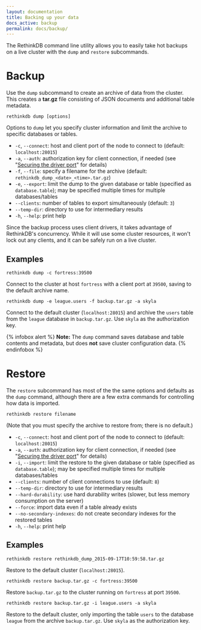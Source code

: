 ```yaml
---
layout: documentation
title: Backing up your data
docs_active: backup
permalink: docs/backup/
---
```


The RethinkDB command line utility allows you to easily take hot backups on a live cluster with the `dump` and `restore` subcommands.

# Backup

Use the `dump` subcommand to create an archive of data from the cluster. This creates a **tar.gz** file consisting of JSON documents and additional table metadata.

    rethinkdb dump [options]

Options to `dump` let you specify cluster information and limit the archive to specific databases or tables.

* `-c`, `--connect`: host and client port of the node to connect to (default: `localhost:28015`)
* `-a`, `--auth`: authorization key for client connection, if needed (see "[Securing the driver port][sec]" for details)
* `-f`, `--file`: specify a filename for the archive (default: `rethinkdb_dump_<date>_<time>.tar.gz`)
* `-e`, `--export`: limit the dump to the given database or table (specified as `database.table`); may be specified multiple times for multiple databases/tables
* `--clients`: number of tables to export simultaneously (default: `3`)
* `--temp-dir`: directory to use for intermediary results
* `-h`, `--help`: print help

[sec]: /docs/security/#securing-the-driver-port

Since the backup process uses client drivers, it takes advantage of RethinkDB's concurrency. While it will use some cluster resources, it won't lock out any clients, and it can be safely run on a live cluster.

## Examples

    rethinkdb dump -c fortress:39500

Connect to the cluster at host `fortress` with a client port at `39500`, saving to the default archive name.

    rethinkdb dump -e league.users -f backup.tar.gz -a skyla

Connect to the default cluster (`localhost:28015`) and archive the `users` table from the `league` database in `backup.tar.gz`. Use `skyla` as the authorization key.

{% infobox alert %}
**Note:** The `dump` command saves database and table contents and metadata, but does **not** save cluster configuration data.
{% endinfobox %}

# Restore #

The `restore` subcommand has most of the the same options and defaults as the `dump` command, although there are a few extra commands for controlling how data is imported.

    rethinkdb restore filename

(Note that you must specify the archive to restore from; there is no default.)

* `-c`, `--connect`: host and client port of the node to connect to (default: `localhost:28015`)
* `-a`, `--auth`: authorization key for client connection, if needed (see "[Securing the driver port][sec]" for details)
* `-i`, `--import`: limit the restore to the given database or table (specified as `database.table`); may be specified multiple times for multiple databases/tables
* `--clients`: number of client connections to use (default: `8`)
* `--temp-dir`: directory to use for intermediary results
* `--hard-durability`: use hard durability writes (slower, but less memory consumption on the server)
* `--force`: import data even if a table already exists
* `--no-secondary-indexes`: do not create secondary indexes for the restored tables
* `-h`, `--help`: print help

## Examples

    rethinkdb restore rethinkdb_dump_2015-09-17T10:59:58.tar.gz

Restore to the default cluster (`localhost:28015`).

    rethinkdb restore backup.tar.gz -c fortress:39500

Restore `backup.tar.gz` to the cluster running on `fortress` at port `39500`.

    rethinkdb restore backup.tar.gz -i league.users -a skyla

Restore to the default cluster, only importing the table `users` to the database `league` from the archive `backup.tar.gz`. Use `skyla` as the authorization key.
